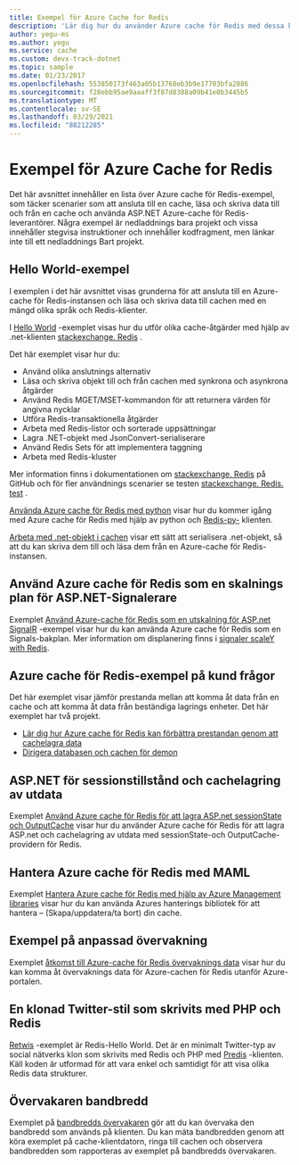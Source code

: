 ```yaml
---
title: Exempel för Azure Cache for Redis
description: 'Lär dig hur du använder Azure cache för Redis med dessa kod exempel: ansluta till en cache, läsa och skriva data i en cache, ASP.NET Azure cache för Redis-leverantörer.'
author: yegu-ms
ms.author: yegu
ms.service: cache
ms.custom: devx-track-dotnet
ms.topic: sample
ms.date: 01/23/2017
ms.openlocfilehash: 553850173f463a05b13768eb3b9e17703bfa2886
ms.sourcegitcommit: f28ebb95ae9aaaff3f87d8388a09b41e0b3445b5
ms.translationtype: MT
ms.contentlocale: sv-SE
ms.lasthandoff: 03/29/2021
ms.locfileid: "88212285"
---
```

# <a name="azure-cache-for-redis-samples"></a>Exempel för Azure Cache for Redis
Det här avsnittet innehåller en lista över Azure cache för Redis-exempel, som täcker scenarier som att ansluta till en cache, läsa och skriva data till och från en cache och använda ASP.NET Azure-cache för Redis-leverantörer. Några exempel är nedladdnings bara projekt och vissa innehåller stegvisa instruktioner och innehåller kodfragment, men länkar inte till ett nedladdnings Bart projekt.

## <a name="hello-world-samples"></a>Hello World-exempel
I exemplen i det här avsnittet visas grunderna för att ansluta till en Azure-cache för Redis-instansen och läsa och skriva data till cachen med en mängd olika språk och Redis-klienter.

I [Hello World](https://github.com/rustd/RedisSamples/tree/master/HelloWorld) -exemplet visas hur du utför olika cache-åtgärder med hjälp av .net-klienten [stackexchange. Redis](https://github.com/StackExchange/StackExchange.Redis) .

Det här exemplet visar hur du:

* Använd olika anslutnings alternativ
* Läsa och skriva objekt till och från cachen med synkrona och asynkrona åtgärder
* Använd Redis MGET/MSET-kommandon för att returnera värden för angivna nycklar
* Utföra Redis-transaktionella åtgärder
* Arbeta med Redis-listor och sorterade uppsättningar
* Lagra .NET-objekt med JsonConvert-serialiserare
* Använd Redis Sets för att implementera taggning
* Arbeta med Redis-kluster

Mer information finns i dokumentationen om [stackexchange. Redis](https://github.com/StackExchange/StackExchange.Redis) på GitHub och för fler användnings scenarier se testen [stackexchange. Redis. test](https://github.com/StackExchange/StackExchange.Redis/tree/master/tests) .

[Använda Azure cache för Redis med python](cache-python-get-started.md) visar hur du kommer igång med Azure cache för Redis med hjälp av python och [Redis-py-](https://github.com/andymccurdy/redis-py) klienten.

[Arbeta med .net-objekt i cachen](cache-dotnet-how-to-use-azure-redis-cache.md#work-with-net-objects-in-the-cache) visar ett sätt att serialisera .net-objekt, så att du kan skriva dem till och läsa dem från en Azure-cache för Redis-instansen. 

## <a name="use-azure-cache-for-redis-as-a-scale-out-backplane-for-aspnet-signalr"></a>Använd Azure cache för Redis som en skalnings plan för ASP.NET-Signalerare
Exemplet [Använd Azure-cache för Redis som en utskalning för ASP.net SignalR](https://github.com/rustd/RedisSamples/tree/master/RedisAsSignalRBackplane) -exempel visar hur du kan använda Azure cache för Redis som en Signals-bakplan. Mer information om displanering finns i [signaler scaleY with Redis](https://www.asp.net/signalr/overview/performance/scaleout-with-redis).

## <a name="azure-cache-for-redis-customer-query-sample"></a>Azure cache för Redis-exempel på kund frågor
Det här exemplet visar jämför prestanda mellan att komma åt data från en cache och att komma åt data från beständiga lagrings enheter. Det här exemplet har två projekt.

* [Lär dig hur Azure cache för Redis kan förbättra prestandan genom att cachelagra data](https://github.com/rustd/RedisSamples/tree/master/RedisCacheCustomerQuerySample)
* [Dirigera databasen och cachen för demon](https://github.com/rustd/RedisSamples/tree/master/SeedCacheForCustomerQuerySample)

## <a name="aspnet-session-state-and-output-caching"></a>ASP.NET för sessionstillstånd och cachelagring av utdata
Exemplet [Använd Azure cache för Redis för att lagra ASP.net sessionState och OutputCache](https://github.com/rustd/RedisSamples/tree/master/SessionState_OutputCaching) visar hur du använder Azure cache för Redis för att lagra ASP.net och cachelagring av utdata med sessionState-och OutputCache-providern för Redis.

## <a name="manage-azure-cache-for-redis-with-maml"></a>Hantera Azure cache för Redis med MAML
Exemplet [Hantera Azure cache för Redis med hjälp av Azure Management libraries](https://github.com/rustd/RedisSamples/tree/master/ManageCacheUsingMAML) visar hur du kan använda Azures hanterings bibliotek för att hantera – (Skapa/uppdatera/ta bort) din cache. 

## <a name="custom-monitoring-sample"></a>Exempel på anpassad övervakning
Exemplet [åtkomst till Azure-cache för Redis övervaknings data](https://github.com/rustd/RedisSamples/tree/master/CustomMonitoring) visar hur du kan komma åt övervaknings data för Azure-cachen för Redis utanför Azure-portalen.

## <a name="a-twitter-style-clone-written-using-php-and-redis"></a>En klonad Twitter-stil som skrivits med PHP och Redis
[Retwis](https://github.com/SyntaxC4-MSFT/retwis) -exemplet är Redis-Hello World. Det är en minimalt Twitter-typ av social nätverks klon som skrivits med Redis och PHP med [Predis](https://github.com/nrk/predis) -klienten. Käll koden är utformad för att vara enkel och samtidigt för att visa olika Redis data strukturer.

## <a name="bandwidth-monitor"></a>Övervakaren bandbredd
Exemplet på [bandbredds övervakaren](https://github.com/JonCole/SampleCode/tree/master/BandWidthMonitor) gör att du kan övervaka den bandbredd som används på klienten. Du kan mäta bandbredden genom att köra exemplet på cache-klientdatorn, ringa till cachen och observera bandbredden som rapporteras av exemplet på bandbredds övervakaren.
